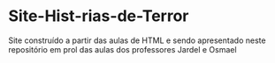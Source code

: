 # Site-Hist-rias-de-Terror
Site construído a partir das aulas de HTML e sendo apresentado neste repositório em prol das aulas dos professores Jardel e Osmael
